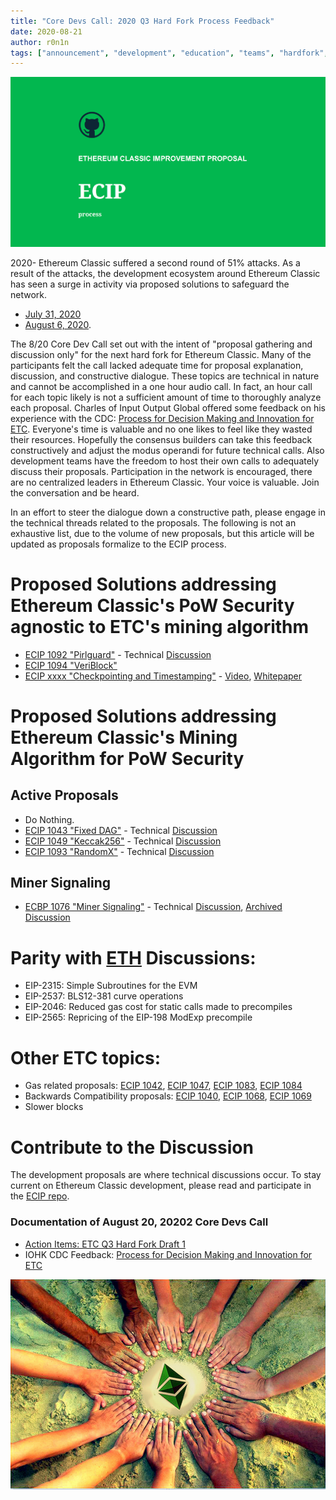 ```yaml
---
title: "Core Devs Call: 2020 Q3 Hard Fork Process Feedback"
date: 2020-08-21
author: r0n1n
tags: ["announcement", "development", "education", "teams", "hardfork", "media"]
---
```


![Core Devs Call: 2020 Q3 Hard Fork Process Feedback](./ethereum_classic_ecip_wallpaper.png)

2020- Ethereum Classic suffered a second round of 51% attacks. As a result of the attacks, the development ecosystem around Ethereum Classic has seen a surge in activity via proposed solutions to safeguard the network.

* [July 31, 2020](https://blog.bitquery.io/attacker-stole-807k-etc-in-ethereum-classic-51-attack)
* [August 6, 2020](https://blog.bitquery.io/ethereum-classic-attack-8-august-catch-me-if-you-can).

The 8/20 Core Dev Call set out with the intent of "proposal gathering and discussion only" for the next hard fork for Ethereum Classic. Many of the participants felt the call lacked adequate time for proposal explanation, discussion, and constructive dialogue. These topics are technical in nature and cannot be accomplished in a one hour audio call. In fact, an hour call for each topic likely is not a sufficient amount of time to thoroughly analyze each proposal. Charles of Input Output Global offered some feedback on his experience with the CDC: [Process for Decision Making and Innovation for ETC](https://www.youtube.com/watch?v=F0lR_u7BVho). Everyone's time is valuable and no one likes to feel like they wasted their resources. Hopefully the consensus builders can take this feedback constructively and adjust the modus operandi for future technical calls. Also development teams have the freedom to host their own calls to adequately discuss their proposals. Participation in the network is encouraged, there are no centralized leaders in Ethereum Classic. Your voice is valuable. Join the conversation and be heard.

In an effort to steer the dialogue down a constructive path, please engage in the technical threads related to the proposals. The following is not an exhaustive list, due to the volume of new proposals, but this article will be updated as proposals formalize to the ECIP process.

# Proposed Solutions addressing Ethereum Classic's PoW Security agnostic to ETC's mining algorithm

* [ECIP 1092 "Pirlguard"](https://ecips.ethereumclassic.org/ECIPs/ecip-51attack-solution) - Technical [Discussion](https://github.com/ethereumclassic/ECIPs/issues/327)
* [ECIP 1094 "VeriBlock"](https://github.com/ethereumclassic/ECIPs/pull/340)
* [ECIP xxxx "Checkpointing and Timestamping"](https://www.youtube.com/watch?v=aasUIB1W81E) - [Video](https://www.youtube.com/watch?v=aasUIB1W81E), [Whitepaper](https://eprint.iacr.org/2020/173.pdf)

# Proposed Solutions addressing Ethereum Classic's Mining Algorithm for PoW Security

## Active Proposals
* Do Nothing.
* [ECIP 1043 "Fixed DAG"](https://ecips.ethereumclassic.org/ECIPs/ecip-1043) - Technical [Discussion](https://github.com/ethereumclassic/ECIPs/issues/11)
* [ECIP 1049 "Keccak256"](https://ecips.ethereumclassic.org/ECIPs/ecip-1049) - Technical [Discussion](https://github.com/ethereumclassic/ECIPs/issues/13)
* [ECIP 1093 "RandomX"](https://ecips.ethereumclassic.org/ECIPs/ecip-randomX)  - Technical [Discussion](https://github.com/ethereumclassic/ECIPs/issues/329)

## Miner Signaling
* [ECBP 1076 "Miner Signaling"](https://ecips.ethereumclassic.org/ECIPs/ecip-1076)  - Technical [Discussion](https://github.com/ethereumclassic/ECIPs/issues/333), [Archived Discussion](https://github.com/ethereumclassic/ECIPs/issues/174)

# Parity with [ETH](https://medium.com/ethereum-cat-herders) Discussions:
* EIP-2315: Simple Subroutines for the EVM
* EIP-2537: BLS12-381 curve operations
* EIP-2046: Reduced gas cost for static calls made to precompiles
* EIP-2565: Repricing of the EIP-198 ModExp precompile

# Other ETC topics:
* Gas related proposals: [ECIP 1042](https://ecips.ethereumclassic.org/ECIPs/ecip-1042), [ECIP 1047](https://ecips.ethereumclassic.org/ECIPs/ecip-1047), [ECIP 1083](https://ecips.ethereumclassic.org/ECIPs/ecip-1083), [ECIP 1084](https://ecips.ethereumclassic.org/ECIPs/ecip-1084)
* Backwards Compatibility proposals: [ECIP 1040](https://ecips.ethereumclassic.org/ECIPs/ecip-1040), [ECIP 1068](https://ecips.ethereumclassic.org/ECIPs/ecip-1068), [ECIP 1069](https://ecips.ethereumclassic.org/ECIPs/ecip-1069)
* Slower blocks


# Contribute to the Discussion

The development proposals are where technical discussions occur. To stay current on Ethereum Classic development, please read and participate in the [ECIP repo](https://github.com/ethereumclassic/ECIPs/issues).

### Documentation of August 20, 20202 Core Devs Call

* [Action Items: ETC Q3 Hard Fork Draft 1](https://docs.google.com/document/d/1f0a0sqb0OW3n4ki6nM3q9hvJ91HeZoj9Rpjp2fDCZIQ)
* IOHK CDC Feedback: [Process for Decision Making and Innovation for ETC](https://www.youtube.com/watch?v=F0lR_u7BVho)

![Core Devs Call: 2020 Q3 Hard Fork Process Feedback](./etc_community.png)
